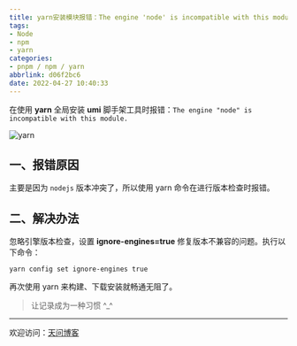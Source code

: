 ```yaml
---
title: yarn安装模块报错：The engine 'node' is incompatible with this module
tags:
- Node
- npm
- yarn
categories:
- pnpm / npm / yarn
abbrlink: d06f2bc6
date: 2022-04-27 10:40:33
---
```


在使用 **yarn** 全局安装 **umi** 脚手架工具时报错：`The engine "node" is incompatible with this module.`

![yarn](https://tiven.cn/static/img/img-yarn-02-yxqjB6cHzG2hmzKs8l2jm.jpg)

<!-- more -->

## 一、报错原因

主要是因为 `nodejs` 版本冲突了，所以使用 yarn 命令在进行版本检查时报错。

## 二、解决办法

忽略引擎版本检查，设置 **ignore-engines=true** 修复版本不兼容的问题。执行以下命令：

```shell
yarn config set ignore-engines true
```

再次使用 yarn 来构建、下载安装就畅通无阻了。

> 让记录成为一种习惯 ^_^

---

欢迎访问：[天问博客](https://tiven.cn/p/d06f2bc6/ "天问博客")



